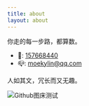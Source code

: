 ```yaml
---
title: about
layout: about
---
```

你走的每一步路，都算数。
- 🐧: [157668440](https://qm.qq.com/cgi-bin/qm/qr?k=X8U_zcz3fdIoGhPAFoZ-imhQ64Rh42yr&noverify=0)
- 📪: moekylin@qq.com

人如其文，冗长而又无趣。

![Github图床测试](https://raw.githubusercontent.com/moekylin/Moekylin.github.io/img/%E7%94%98%E9%9B%A8.jpeg)